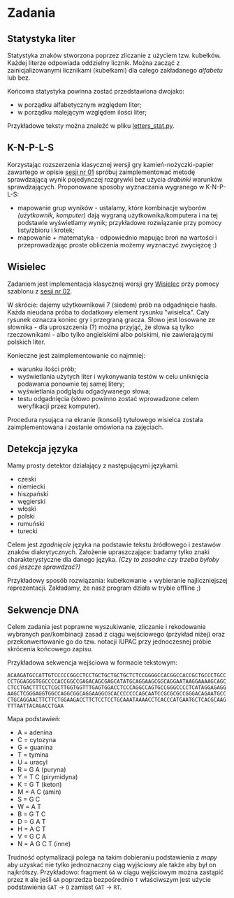 Zadania
=======

Statystyka liter
----------------

Statystyka znaków stworzona poprzez zliczanie z użyciem tzw. kubełków. Każdej literze odpowiada oddzielny licznik. Można zacząć z zainicjalizowanymi licznikami (kubełkami) dla całego zakładanego *alfabetu* lub bez.

Końcowa statystyka powinna zostać przedstawiona dwojako:

- w porządku alfabetycznym względem liter;
- w porządku malejącym względem ilości liter;

Przykładowe teksty można znaleźć w pliku [letters_stat.py](./letters_stat.py).


K-N-P-L-S
---------

Korzystając rozszerzenia klasycznej wersji gry kamień-nożyczki-papier zawartego w opisie [sesji nr 01](../sesja01/advanced.md#-lizard-spock) spróbuj zaimplementować metodę sprawdzającą wynik pojedynczej rozgrywki bez użycia *drabinki* warunków sprawdzających. Proponowane sposoby wyznaczania wygranego w K-N-P-L-S:

- mapowanie grup wyników - ustalamy, które kombinacje wyborów *(użytkownik, komputer)* dają wygraną użytkownika/komputera i na tej podstawie wyświetlamy wynik; przykładowe rozwiązanie przy pomocy listy/zbioru i krotek;
- mapowanie + matematyka - odpowiednio mapując broń na wartości i przeprowadzając proste obliczenia możemy wyznaczyć zwycięzcę :)


Wisielec
--------

Zadaniem jest implementacja klasycznej wersji gry [Wisielec](http://pl.wikipedia.org/wiki/Wisielec_%28gra%29) przy pomocy szablonu z [sesji nr 02](../sesja02).

W skrócie: dajemy użytkownikowi 7 (siedem) prób na odgadnięcie hasła. Każda nieudana próba to dodatkowy element rysunku "wisielca". Cały rysunek oznacza koniec gry i przegraną gracza. Słowo jest losowane ze słownika - dla uproszczenia (?) można przyjąć, że słowa są tylko rzeczownikami - albo tylko angielskimi albo polskimi, nie zawierającymi polskich liter.

Konieczne jest zaimplementowanie co najmniej:

- warunku ilości prób;
- wyświetlania użytych liter i wykonywania testów w celu uniknięcia podawania ponownie tej samej litery;
- wyświetlania podglądu odgadywanego słowa;
- testu odgadnięcia (słowo powinno zostać wprowadzone celem weryfikacji przez komputer).

Procedura rysująca na ekranie (konsoli) tytułowego wisielca została zaimplementowana i zostanie omówiona na zajęciach.


Detekcja języka
---------------

Mamy prosty detektor działający z następującymi językami:

- czeski
- niemiecki
- hiszpański
- węgierski
- włoski
- polski
- rumuński
- turecki

Celem jest *zgadnięcie* języka na podstawie tekstu źródłowego i zestawów znaków diakrytycznych. Założenie upraszczające: badamy tylko znaki charakterystyczne dla danego języka. *(Czy to zasadne czy trzeba byłoby coś jeszcze sprawdzać?)*

Przykładowy sposób rozwiązania: kubełkowanie + wybieranie najliczniejszej reprezentacji. Zakładamy, że nasz program działa w trybie offline ;)


Sekwencje DNA
-------------

Celem zadania jest poprawne wyszukiwanie, zliczanie i rekodowanie wybranych par/kombinacji zasad z ciągu wejściowego (przykład niżej) oraz przekonwertowanie go do tzw. notacji IUPAC przy jednoczesnej próbie skrócenia końcowego zapisu.

Przykładowa sekwencja wejściowa w formacie tekstowym:

```
ACAAGATGCCATTGTCCCCCGGCCTCCTGCTGCTGCTGCTCTCCGGGGCCACGGCCACCGCTGCCCTGCC
CCTGGAGGGTGGCCCCACCGGCCGAGACAGCGAGCATATGCAGGAAGCGGCAGGAATAAGGAAAAGCAGC
CTCCTGACTTTCCTCGCTTGGTGGTTTGAGTGGACCTCCCAGGCCAGTGCCGGGCCCCTCATAGGAGAGG
AAGCTCGGGAGGTGGCCAGGCGGCAGGAAGGCGCACCCCCCCAGCAATCCGCGCGCCGGGACAGAATGCC
CTGCAGGAACTTCTTCTGGAAGACCTTCTCCTCCTGCAAATAAAACCTCACCCATGAATGCTCACGCAAG
TTTAATTACAGACCTGAA
```

Mapa podstawień:

- A = adenina
- C = cytozyna
- G = guanina
- T = tymina
- U = uracyl
- R = G A (puryna)
- Y = T C (pirymidyna)
- K = G T (keton)
- M = A C (amin)
- S = G C
- W = A T
- B = G T C
- D = G A T
- H = A C T
- V = G C A
- N = A G C T (inne)

Trudność optymalizacji polega na takim dobieraniu podstawienia z *mapy* aby uzyskać nie tylko jednoznaczny ciąg wyjściowy ale także aby był on najkrótszy. Przykładowo: fragment `GA` w ciągu wejściowym można zastąpić przez `R` ale jeśli `GA` poprzedza bezpośrednio `T` właściwszym jest użycie podstawienia `GAT` -> `D` zamiast `GAT` -> `RT`.
